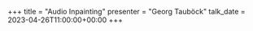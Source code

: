+++
title = "Audio Inpainting"
presenter = "Georg Tauböck"
talk_date = 2023-04-26T11:00:00+00:00
+++


